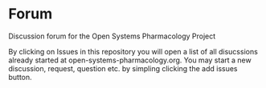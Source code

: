 # Forum
Discussion forum for the Open Systems Pharmacology Project

By clicking on Issues in this repository you will open a list of all disucssions already started at open-systems-pharmacology.org. You may start a new discussion, request, question etc. by simpling clicking the add issues button. 
